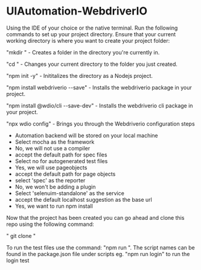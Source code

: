 # UIAutomation-WebdriverIO

Using the IDE of your choice or the native terminal. Run the following commands to set up your project directory.
Ensure that your current working directory is where you want to create your project folder:

"mkdir <filename>" - Creates a folder in the directory you're currently in.

"cd <filename>" - Changes your current directory to the folder you just created.

"npm init -y" - Inititalizes the directory as a Nodejs project.

"npm install webdriverio --save" - Installs the webdriverio package in your project.

"npm install @wdio/cli --save-dev" - Installs the webdriverio cli package in your project.

"npx wdio config" - Brings you through the Webdriverio configuration steps

  - Automation backend will be stored on your local machine
  - Select mocha as the framework
  - No, we will not use a compiler
  - accept the default path for spec files
  - Select no for autogenerated test files
  - Yes, we will use pageobjects
  - accept the default path for page objects
  - select 'spec' as the reporter
  - No, we won't be adding a plugin
  - Select 'selenuim-standalone' as the service
  - accept the default localhost suggestion as the base url
  - Yes, we want to run npm install

Now that the project has been created you can go ahead and clone this repo using the following command:

" git clone <repoURL> "


To run the test files use the command: "npm run <testscriptname>". The script names can be found in the package.json file under scripts eg.
"npm run login" to run the login test
